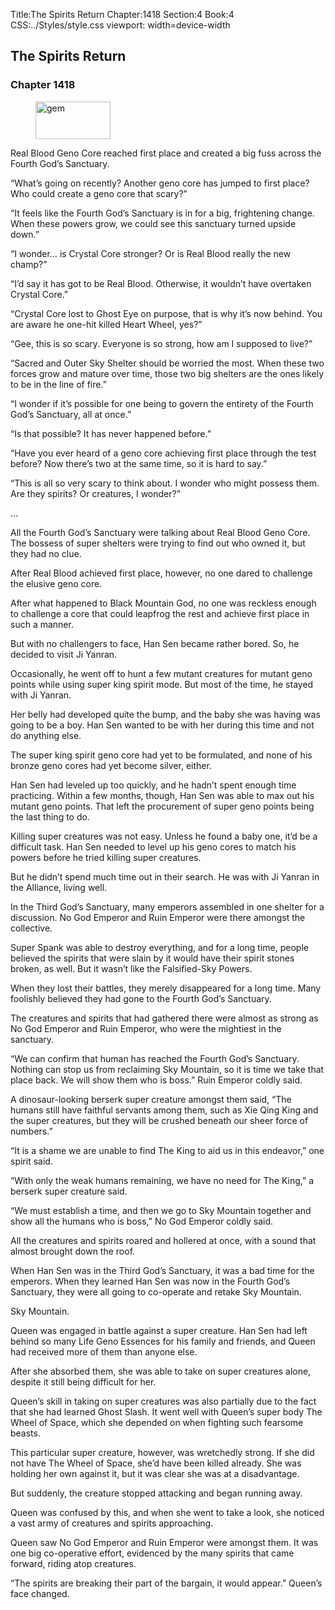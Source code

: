 Title:The Spirits Return 
Chapter:1418 
Section:4 
Book:4 
CSS:../Styles/style.css 
viewport: width=device-width
  
## The Spirits Return
### Chapter 1418 
<figure>
	<img src="../Images/gem.gif" alt="gem" id="gem" width="120" height="60" />
</figure>
  

  
  Real Blood Geno Core reached first place and created a big fuss across the Fourth God’s Sanctuary.

“What’s going on recently? Another geno core has jumped to first place? Who could create a geno core that scary?”

“It feels like the Fourth God’s Sanctuary is in for a big, frightening change. When these powers grow, we could see this sanctuary turned upside down.”

“I wonder… is Crystal Core stronger? Or is Real Blood really the new champ?”

“I’d say it has got to be Real Blood. Otherwise, it wouldn’t have overtaken Crystal Core.”

“Crystal Core lost to Ghost Eye on purpose, that is why it’s now behind. You are aware he one-hit killed Heart Wheel, yes?”

“Gee, this is so scary. Everyone is so strong, how am I supposed to live?”

“Sacred and Outer Sky Shelter should be worried the most. When these two forces grow and mature over time, those two big shelters are the ones likely to be in the line of fire.”

“I wonder if it’s possible for one being to govern the entirety of the Fourth God’s Sanctuary, all at once.”

“Is that possible? It has never happened before.”

“Have you ever heard of a geno core achieving first place through the test before? Now there’s two at the same time, so it is hard to say.”

“This is all so very scary to think about. I wonder who might possess them. Are they spirits? Or creatures, I wonder?”

…

All the Fourth God’s Sanctuary were talking about Real Blood Geno Core. The bossess of super shelters were trying to find out who owned it, but they had no clue.

After Real Blood achieved first place, however, no one dared to challenge the elusive geno core.

After what happened to Black Mountain God, no one was reckless enough to challenge a core that could leapfrog the rest and achieve first place in such a manner.

But with no challengers to face, Han Sen became rather bored. So, he decided to visit Ji Yanran.

Occasionally, he went off to hunt a few mutant creatures for mutant geno points while using super king spirit mode. But most of the time, he stayed with Ji Yanran.

Her belly had developed quite the bump, and the baby she was having was going to be a boy. Han Sen wanted to be with her during this time and not do anything else.

The super king spirit geno core had yet to be formulated, and none of his bronze geno cores had yet become silver, either.

Han Sen had leveled up too quickly, and he hadn’t spent enough time practicing. Within a few months, though, Han Sen was able to max out his mutant geno points. That left the procurement of super geno points being the last thing to do.

Killing super creatures was not easy. Unless he found a baby one, it’d be a difficult task. Han Sen needed to level up his geno cores to match his powers before he tried killing super creatures.

But he didn’t spend much time out in their search. He was with Ji Yanran in the Alliance, living well.

In the Third God’s Sanctuary, many emperors assembled in one shelter for a discussion. No God Emperor and Ruin Emperor were there amongst the collective.

Super Spank was able to destroy everything, and for a long time, people believed the spirits that were slain by it would have their spirit stones broken, as well. But it wasn’t like the Falsified-Sky Powers.

When they lost their battles, they merely disappeared for a long time. Many foolishly believed they had gone to the Fourth God’s Sanctuary.

The creatures and spirits that had gathered there were almost as strong as No God Emperor and Ruin Emperor, who were the mightiest in the sanctuary.

“We can confirm that human has reached the Fourth God’s Sanctuary. Nothing can stop us from reclaiming Sky Mountain, so it is time we take that place back. We will show them who is boss.” Ruin Emperor coldly said.

A dinosaur-looking berserk super creature amongst them said, “The humans still have faithful servants among them, such as Xie Qing King and the super creatures, but they will be crushed beneath our sheer force of numbers.”

“It is a shame we are unable to find The King to aid us in this endeavor,” one spirit said.

“With only the weak humans remaining, we have no need for The King,” a berserk super creature said.

“We must establish a time, and then we go to Sky Mountain together and show all the humans who is boss,” No God Emperor coldly said.

All the creatures and spirits roared and hollered at once, with a sound that almost brought down the roof.

When Han Sen was in the Third God’s Sanctuary, it was a bad time for the emperors. When they learned Han Sen was now in the Fourth God’s Sanctuary, they were all going to co-operate and retake Sky Mountain.

Sky Mountain.

Queen was engaged in battle against a super creature. Han Sen had left behind so many Life Geno Essences for his family and friends, and Queen had received more of them than anyone else.

After she absorbed them, she was able to take on super creatures alone, despite it still being difficult for her.

Queen’s skill in taking on super creatures was also partially due to the fact that she had learned Ghost Slash. It went well with Queen’s super body The Wheel of Space, which she depended on when fighting such fearsome beasts.

This particular super creature, however, was wretchedly strong. If she did not have The Wheel of Space, she’d have been killed already. She was holding her own against it, but it was clear she was at a disadvantage.

But suddenly, the creature stopped attacking and began running away.

Queen was confused by this, and when she went to take a look, she noticed a vast army of creatures and spirits approaching.

Queen saw No God Emperor and Ruin Emperor were amongst them. It was one big co-operative effort, evidenced by the many spirits that came forward, riding atop creatures.

“The spirits are breaking their part of the bargain, it would appear.” Queen’s face changed.
